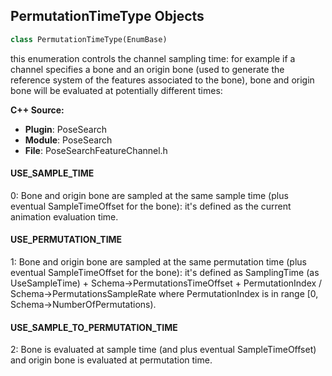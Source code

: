 ## PermutationTimeType Objects

```python
class PermutationTimeType(EnumBase)
```

this enumeration controls the channel sampling time:
for example if a channel specifies a bone and an origin bone (used to generate the reference system of the features associated to the bone),
bone and origin bone will be evaluated at potentially different times:

**C++ Source:**

- **Plugin**: PoseSearch
- **Module**: PoseSearch
- **File**: PoseSearchFeatureChannel.h

<a id="unreal.PermutationTimeType.USE_SAMPLE_TIME"></a>

#### USE_SAMPLE_TIME

0: Bone and origin bone are sampled at the same sample time (plus eventual SampleTimeOffset for the bone):
it's defined as the current animation evaluation time.

<a id="unreal.PermutationTimeType.USE_PERMUTATION_TIME"></a>

#### USE_PERMUTATION_TIME

1: Bone and origin bone are sampled at the same permutation time (plus eventual SampleTimeOffset for the bone):
it's defined as SamplingTime (as UseSampleTime) + Schema->PermutationsTimeOffset + PermutationIndex / Schema->PermutationsSampleRate
where PermutationIndex is in range [0, Schema->NumberOfPermutations).

<a id="unreal.PermutationTimeType.USE_SAMPLE_TO_PERMUTATION_TIME"></a>

#### USE_SAMPLE_TO_PERMUTATION_TIME

2: Bone is evaluated at sample time (and plus eventual SampleTimeOffset) and origin bone is evaluated at permutation time.

<a id="unreal.PoseSearchDataPreprocessor"></a>